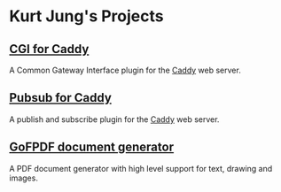 # Kurt Jung's Projects

## [CGI for Caddy](cgi)

A Common Gateway Interface plugin for the [Caddy](https://caddyserver.com/) web server.

## [Pubsub for Caddy](pubsub)

A publish and subscribe plugin for the [Caddy](https://caddyserver.com/) web server.

## [GoFPDF document generator](gofpdf)

A PDF document generator with high level support for text, drawing and images.

